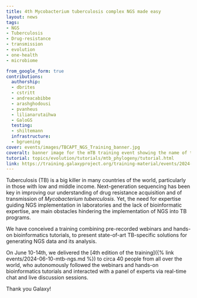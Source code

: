```yaml
---
title: 4th Mycobacterium tuberculosis complex NGS made easy
layout: news
tags:
- NGS
- Tuberculosis
- Drug-resistance
- transmission
- evolution
- one-health
- microbiome

from_google_form: true
contributions:
  authorship:
  - dbrites
  - cstritt
  - andreacabibbe
  - arashghodousi
  - pvanheus
  - lilianarutaihwa
  - GaloGS
  testing:
  - shiltemann
  infrastructure:
  - bgruening
cover: events/images/TBCAPT_NGS_Training_banner.jpg
coveralt: banner image for the mTB training event showing the name of the course over a background of a touchscreen showing data
tutorial: topics/evolution/tutorials/mtb_phylogeny/tutorial.html
link: https://training.galaxyproject.org/training-material/events/2024-06-10-mtb-ngs.html#overview
---
```

Tuberculosis (TB) is a big killer in many countries of the world, particularly in those with low and middle income. Next-generation sequencing has been key in improving our understanding of drug resistance acquisition and of transmission of _Mycobacterium tuberculosis_. Yet, the need for expertise guiding NGS implementation in laboratories and the lack of bioinformatic expertise, are main obstacles hindering the implementation of NGS into TB programs.

We have conceived a training combining pre-recorded webinars and hands-on bioinformatics tutorials, to present state-of-art TB-specific solutions for generating NGS data and its analysis.

On June 10-14th, we delivered the [4th edition of the training]({% link events/2024-06-10-mtb-ngs.md %}) to circa 40 people from all over the world, who autonomously followed the webinars and hands-on bioinformatics tutorials and interacted with a panel of experts via real-time chat and live discussion sessions.

Thank you Galaxy!

